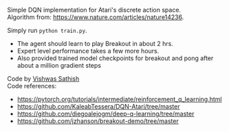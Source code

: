 Simple DQN implementation for Atari's discrete action space. <br>
Algorithm from: https://www.nature.com/articles/nature14236.

Simply run `python train.py`. 
- The agent should learn to play Breakout in about 2 hrs.
- Expert level performance takes a few more hours.
- Also provided trained model checkpoints for breakout and pong after about a million gradient steps

Code by [Vishwas Sathish](https://vishwassathish.github.io/) <br>
Code references:
- https://pytorch.org/tutorials/intermediate/reinforcement_q_learning.html
- https://github.com/KaleabTessera/DQN-Atari/tree/master
- https://github.com/diegoalejogm/deep-q-learning/tree/master
- https://github.com/jzhanson/breakout-demo/tree/master
